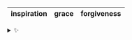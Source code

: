 | inspiration | grace | forgiveness |
| :---------: | :---: | :---------: |

<details>
  <summary>✨</summary>
  These words are chosen at random each day. New words will appear here tomorrow morning.
</details>